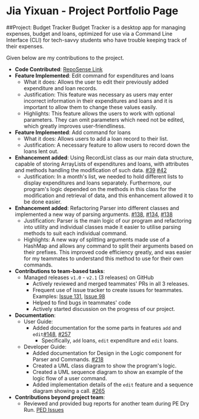 # Jia Yixuan - Project Portfolio Page

##Project: Budget Tracker
Budget Tracker is a desktop app for managing expenses, budget and loans, optimized for use via a Command Line Interface (CLI) for tech-savvy students who have trouble keeping track of their expenses.

Given below are my contributions to the project.
* **Code Contributed**: [RepoSense Link](https://nus-cs2113-ay2122s1.github.io/tp-dashboard/?search=&sort=groupTitle&sortWithin=title&timeframe=commit&mergegroup=&groupSelect=groupByRepos&breakdown=true&checkedFileTypes=docs~functional-code~test-code~other&since=2021-09-25&tabOpen=true&tabType=authorship&tabAuthor=jyxhazcake&tabRepo=AY2122S1-CS2113T-F11-2%2Ftp%5Bmaster%5D&authorshipIsMergeGroup=false&authorshipFileTypes=docs~functional-code~test-code~other&authorshipIsBinaryFileTypeChecked=false)
* **Feature Implemented**: Edit command for expenditures and loans
  * What it does:  Allows the user to edit their previously added expenditure and loan records.
  * Justification: This feature was necessary as users may enter incorrect information in their expenditures and loans and it is important to allow them to change these values easily.
  * Highlights: This feature allows the users to work with optional parameters. They can omit parameters which need not be edited, which greatly improves user-friendliness.
* **Feature Implemented**: Add command for loans
  * What it does:  Allows users to add a loan record to their list.
  * Justification: A necessary feature to allow users to record down the loans lent out.
* **Enhancement added**: Using RecordList class as our main data structure, capable of storing ArrayLists of expenditures and loans, with attributes and methods handling the modification of such data. [\#39](https://github.com/AY2122S1-CS2113T-F11-2/tp/pull/39) [\#42](https://github.com/AY2122S1-CS2113T-F11-2/tp/pull/42)
  * Justification: In a month's list, we needed to hold different lists to display expenditures and loans separately. Furthermore, our program's logic depended on the methods in this class for the modification and retrieval of data, and this  enhancement allowed it to be done easier.  
* **Enhancement added**: Refactoring Parser into different classes and implemented a new way of parsing arguments. [\#138](https://github.com/AY2122S1-CS2113T-F11-2/tp/pull/138), [\#134](https://github.com/AY2122S1-CS2113T-F11-2/tp/pull/134), [\#138](https://github.com/AY2122S1-CS2113T-F11-2/tp/pull/138)
  * Justification: Parser is the main logic of our program and refactoring into utility and individual classes made it easier to utilise parsing methods to suit each individual command. 
  * Highlights: A new way of splitting arguments made use of a HashMap and allows any command to split their arguments based on their prefixes. This improved code efficiency greatly, and was easier for my teammates to understand this method to use for their own commands.
* **Contributions to team-based tasks**:
    * Managed releases `v1.0` - `v2.1` (3 releases) on GitHub
      * Actively reviewed and merged teammates' PRs in all 3 releases.
      * Frequent use of issue tracker to create issues for teammates. Examples: [Issue 131](https://github.com/AY2122S1-CS2113T-F11-2/tp/issues/131), [Issue 98](https://github.com/AY2122S1-CS2113T-F11-2/tp/issues/98)
      * Helped to find bugs in teammates' code
      * Actively started discussion on the progress of our project.
* **Documentation**:
    * User Guide:
        * Added documentation for the some parts in features `add` and `edit`[\#148](https://github.com/AY2122S1-CS2113T-F11-2/tp/pull/148), [\#257](https://github.com/AY2122S1-CS2113T-F11-2/tp/pull/257)
          * Specifically, `add` loans, `edit` expenditure and `edit` loans.
    * Developer Guide:
        * Added documentation for Design in the Logic component for Parser and Commands. [\#218](https://github.com/AY2122S1-CS2113T-F11-2/tp/pull/218)
        * Created a UML class diagram to show the program's logic.
        * Created a UML sequence diagram to show an example of the logic flow of a user command.
        * Added implementation details of the `edit` feature and a sequence diagram showing a call. [\#265](https://github.com/AY2122S1-CS2113T-F11-2/tp/pull/265)
* **Contributions beyond project team**:
    * Reviewed and provided bug reports for another team during PE Dry Run. [PED Issues](https://github.com/jyxhazcake/ped/issues)
    
